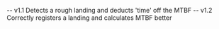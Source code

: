 -- v1.1 Detects a rough landing and deducts 'time' off the MTBF
-- v1.2 Correctly registers a landing and calculates MTBF better
